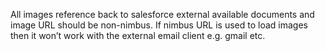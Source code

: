 All images reference back to salesforce external available documents and image URL should be non-nimbus. 
If nimbus URL is used to load images then it won’t work with the external email client e.g. gmail etc.
